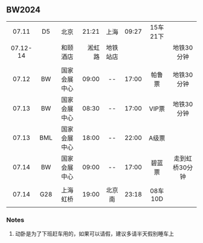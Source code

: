 ## BW2024

|        |      |            |       |        |       |         |      |
| :----: | :--: | :--------: | ----: |  :--:  | :---- | :-----: | :--: |
| 07.11  |  D5  |    北京    | 21:21 |  上海  | 09:27 | 15车21下|      |
|07.12-14|      |  和颐酒店  | 淞虹路|地铁站店|       |         | 地铁30分钟 |
|        |      |            |       |        |       |         |      |
| 07.12  |  BW  |国家会展中心| 09:00 |   --   | 17:00 | 帕鲁票  | 地铁30分钟 |
| 07.13  |  BW  |国家会展中心| 08:30 |   --   | 17:00 | VIP票   | 地铁30分钟 |
| 07.13  |  BML |国家会展中心| 18:00 |   --   | 22:00 | A级票   |      |
| 07.14  |  BW  |国家会展中心| 09:00 |   --   | 17:00 | 碧蓝票  | 走到虹桥30分钟 |
|        |      |            |       |        |       |         |      |
| 07.14  |  G28 |  上海虹桥  | 19:00 | 北京南 | 23:18 | 08车10D |      |
|        |      |            |       |        |       |         |      |

### Notes
1. 动卧是为了下班赶车用的，如果可以请假，建议多请半天假别睡车上